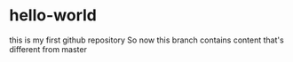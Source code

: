 # hello-world
this is my first github repository
So now this branch contains content that's different from master
